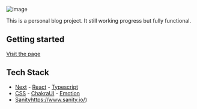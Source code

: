 ![image](https://github.com/ElenaSestraSound/elenabao-blog/assets/45943841/d677b199-e2e5-470b-9ae4-ff7633a67921)

This is a personal blog project. It still working progress but fully functional.

## Getting started
[Visit the page](https://elenabao-blog.vercel.app/)

## Tech Stack
- [Next](https://github.com/vercel/next.js) - [React](https://github.com/facebook/react) - [Typescript](https://github.com/microsoft/TypeScript)
- [CSS](https://www.w3.org/Style/CSS/Overview.en.html) - [ChakraUI](https://www.w3.org/Style/CSS/Overview.en.html) - [Emotion](https://github.com/emotion-js/emotion)
- [Sanity](https://www.sanity.io/)https://www.sanity.io/)
